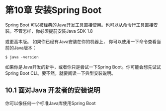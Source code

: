 # 第10章 安装Spring Boot

Spring Boot 可以被经典的Java开发工具直接使用。也可以从命令行工具直接安装。不管怎样，你必须提前安装Java SDK 1.8

或更高本版。 如果你已经有Java安装在你的机器上， 你可以使用一下命令查看当前的Java版本：

```
$ java -version
```

如果你是Java开发的新手，或者你只是尝试一下Spring Boot。你可能会想先试试Spring Boot CLI。要不然，就要阅读一下典型安装说明。

## 10.1 面对Java 开发者的安装说明

你可以像任何一个标准Java库使用Spring Boot



